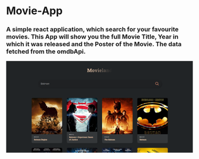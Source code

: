 # Movie-App

### A simple react application, which search for your favourite movies. This App will show you the full Movie Title, Year in which it was released and the Poster of the Movie. The data fetched from the omdbApi.

![Screenshot](view.png)

